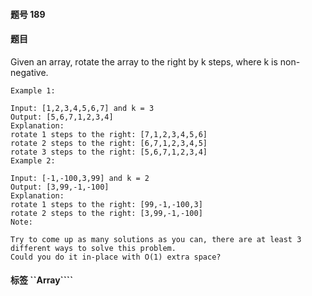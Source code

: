 #### 题号 189

#### 题目

Given an array, rotate the array to the right by k steps, where k is non-negative.

    Example 1:

    Input: [1,2,3,4,5,6,7] and k = 3
    Output: [5,6,7,1,2,3,4]
    Explanation:
    rotate 1 steps to the right: [7,1,2,3,4,5,6]
    rotate 2 steps to the right: [6,7,1,2,3,4,5]
    rotate 3 steps to the right: [5,6,7,1,2,3,4]
    Example 2:

    Input: [-1,-100,3,99] and k = 2
    Output: [3,99,-1,-100]
    Explanation:
    rotate 1 steps to the right: [99,-1,-100,3]
    rotate 2 steps to the right: [3,99,-1,-100]
    Note:

    Try to come up as many solutions as you can, there are at least 3 different ways to solve this problem.
    Could you do it in-place with O(1) extra space?

#### 标签 ``Array````
